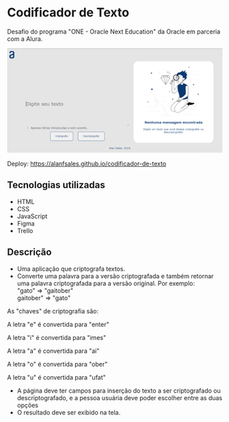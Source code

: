 # Codificador de Texto
Desafio do programa "ONE - Oracle Next Education" da Oracle em parceria com a Alura.

![imagem do projeto](https://github.com/alanfsales/assets/blob/main/DesafioOne/decodificador.png)

Deploy: <https://alanfsales.github.io/codificador-de-texto>

## Tecnologias utilizadas
- HTML
- CSS
- JavaScript
- Figma
- Trello

## Descrição

 - Uma aplicação que criptografa textos.<br>
 - Converte uma palavra para a versão criptografada e também retornar uma palavra criptografada para a versão original. Por exemplo:<br>
"gato" => "gaitober"<br>
gaitober" => "gato"<br>

As "chaves" de criptografia são:

A letra "e" é convertida para "enter"

A letra "i" é convertida para "imes"

A letra "a" é convertida para "ai"

A letra "o" é convertida para "ober"

A letra "u" é convertida para "ufat"

- A página deve ter campos para inserção do texto a ser criptografado ou descriptografado, e a pessoa usuária deve poder escolher entre as duas opções
- O resultado deve ser exibido na tela.

